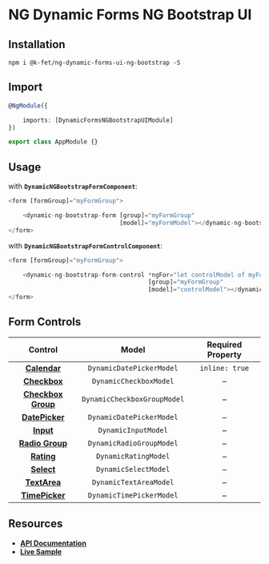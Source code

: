 # NG Dynamic Forms NG Bootstrap UI

## Installation
```
npm i @k-fet/ng-dynamic-forms-ui-ng-bootstrap -S
```

## Import
```ts
@NgModule({

    imports: [DynamicFormsNGBootstrapUIModule]
})

export class AppModule {}
```

## Usage

with **`DynamicNGBootstrapFormComponent`**:
```ts
<form [formGroup]="myFormGroup">

    <dynamic-ng-bootstrap-form [group]="myFormGroup"
                               [model]="myFormModel"></dynamic-ng-bootstrap-form>
</form>
```

with **`DynamicNGBootstrapFormControlComponent`**:
```ts
<form [formGroup]="myFormGroup">

    <dynamic-ng-bootstrap-form-control *ngFor="let controlModel of myFormModel"
                                       [group]="myFormGroup"
                                       [model]="controlModel"></dynamic-ng-bootstrap-form-control>
</form>
```

## Form Controls

|                                             Control                                             	|            Model            	| Required Property 	|
|:-----------------------------------------------------------------------------------------------:	|:---------------------------:	|:-----------------:	|
|              **[Calendar](https://ng-bootstrap.github.io/#/components/datepicker)**             	| `DynamicDatePickerModel`    	|   `inline: true`  	|
|    **[Checkbox](https://v4-alpha.getbootstrap.com/components/forms/#checkboxes-and-radios)**    	| `DynamicCheckboxModel`      	|         –         	|
| **[Checkbox Group](https://v4-alpha.getbootstrap.com/components/forms/#checkboxes-and-radios)** 	| `DynamicCheckboxGroupModel` 	|         –         	|
|             **[DatePicker](https://ng-bootstrap.github.io/#/components/datepicker)**            	| `DynamicDatePickerModel`    	|         –         	|
|         **[Input](https://v4-alpha.getbootstrap.com/components/forms/#textual-inputs)**         	| `DynamicInputModel`         	|         –         	|
|   **[Radio Group](https://v4-alpha.getbootstrap.com/components/forms/#checkboxes-and-radios)**  	| `DynamicRadioGroupModel`    	|         –         	|
|             **[Rating](https://ng-bootstrap.github.io/#/components/rating)**            	        | `DynamicRatingModel`    	    |         –         	|
|         **[Select](https://v4-alpha.getbootstrap.com/components/forms/#form-controls)**         	| `DynamicSelectModel`        	|         –         	|
|        **[TextArea](https://v4-alpha.getbootstrap.com/components/forms/#form-controls)**        	| `DynamicTextAreaModel`      	|         –         	|
|             **[TimePicker](https://ng-bootstrap.github.io/#/components/timepicker)**            	| `DynamicTimePickerModel`    	|         –         	|

## Resources

* [**API Documentation**](http://ng2-dynamic-forms.udos86.de/docs/ui-ng-bootstrap/)
* [**Live Sample**](http://ng2-dynamic-forms.udos86.de/sample/index.aot.html#ng-bootstrap-sample-form) 
